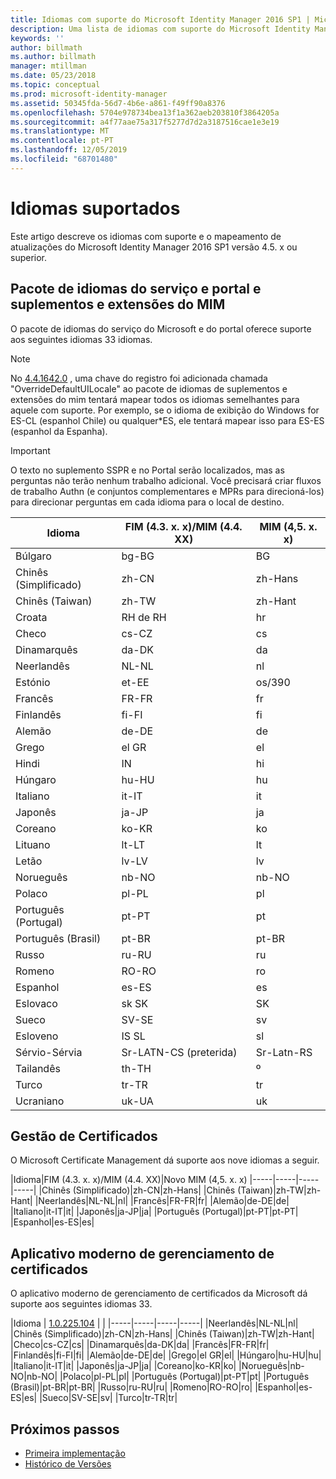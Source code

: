 ```yaml
---
title: Idiomas com suporte do Microsoft Identity Manager 2016 SP1 | Microsoft Docs
description: Uma lista de idiomas com suporte do Microsoft Identity Manager 2016 SP1.
keywords: ''
author: billmath
ms.author: billmath
manager: mtillman
ms.date: 05/23/2018
ms.topic: conceptual
ms.prod: microsoft-identity-manager
ms.assetid: 50345fda-56d7-4b6e-a861-f49ff90a8376
ms.openlocfilehash: 5704e978734bea13f1a362aeb203810f3864205a
ms.sourcegitcommit: a4f77aae75a317f5277d7d2a3187516cae1e3e19
ms.translationtype: MT
ms.contentlocale: pt-PT
ms.lasthandoff: 12/05/2019
ms.locfileid: "68701480"
---
```

# <a name="supported-languages"></a>Idiomas suportados

Este artigo descreve os idiomas com suporte e o mapeamento de atualizações do Microsoft Identity Manager 2016 SP1 versão 4.5. x ou superior.

## <a name="mim-service-and-portal-and-add-ins-and-extensions-language-pack"></a>Pacote de idiomas do serviço e portal e suplementos e extensões do MIM 

O pacote de idiomas do serviço do Microsoft e do portal oferece suporte aos seguintes idiomas 33 idiomas.  

> [!NOTE]
> No [4.4.1642.0](https://support.microsoft.com/en-us/help/4021562/hotfix-rollup-package-build-4-4-1642-0-is-available-for-microsoft) , uma chave do registro foi adicionada chamada "OverrideDefaultUILocale" ao pacote de idiomas de suplementos e extensões do mim tentará mapear todos os idiomas semelhantes para aquele com suporte. Por exemplo, se o idioma de exibição do Windows for ES-CL (espanhol Chile) ou qualquer\*ES, ele tentará mapear isso para ES-ES (espanhol da Espanha).

> [!IMPORTANT]
> O texto no suplemento SSPR e no Portal serão localizados, mas as perguntas não terão nenhum trabalho adicional. Você precisará criar fluxos de trabalho Authn (e conjuntos complementares e MPRs para direcioná-los) para direcionar perguntas em cada idioma para o local de destino.

|       Idioma        | FIM (4.3. x. x)/MIM (4.4. XX) | MIM (4,5. x. x) |
|-----------------------|--------------------------|--------------|
|       Búlgaro       |          bg-BG           |      BG      |
| Chinês (Simplificado)  |          zh-CN           |   zh-Hans    |
|   Chinês (Taiwan)    |          zh-TW           |   zh-Hant    |
|       Croata        |          RH de RH           |      hr      |
|         Checo         |          cs-CZ           |      cs      |
|        Dinamarquês         |          da-DK           |      da      |
|         Neerlandês         |          NL-NL           |      nl      |
|       Estónio        |          et-EE           |      os/390      |
|        Francês         |          FR-FR           |      fr      |
|        Finlandês        |          fi-FI           |      fi      |
|        Alemão         |          de-DE           |      de      |
|         Grego         |          el GR           |      el      |
|         Hindi         |          IN           |      hi      |
|       Húngaro       |          hu-HU           |      hu      |
|        Italiano        |          it-IT           |      it      |
|       Japonês        |          ja-JP           |      ja      |
|        Coreano         |          ko-KR           |      ko      |
|      Lituano       |          lt-LT           |      lt      |
|        Letão        |          lv-LV           |      lv      |
|       Norueguês       |          nb-NO           |    nb-NO     |
|        Polaco         |          pl-PL           |      pl      |
| Português (Portugal) |          pt-PT           |      pt      |
|  Português (Brasil)  |          pt-BR           |    pt-BR     |
|        Russo        |          ru-RU           |      ru      |
|       Romeno        |          RO-RO           |      ro      |
|        Espanhol        |          es-ES           |      es      |
|        Eslovaco         |          sk SK           |      SK      |
|        Sueco        |          SV-SE           |      sv      |
|       Esloveno       |          IS SL           |      sl      |
|   Sérvio-Sérvia    |  Sr-LATN-CS (preterida)  |  Sr-Latn-RS  |
|         Tailandês          |          th-TH           |      º      |
|        Turco        |          tr-TR           |      tr      |
|       Ucraniano       |          uk-UA           |      uk      |

## <a name="certificate-management"></a>Gestão de Certificados 
O Microsoft Certificate Management dá suporte aos nove idiomas a seguir. 

|Idioma|FIM (4.3. x. x)/MIM (4.4. XX)|Novo MIM (4,5. x. x)
|-----|-----|-----|-----|
|Chinês (Simplificado)|zh-CN|zh-Hans|
|Chinês (Taiwan)|zh-TW|zh-Hant|
|Neerlandês|NL-NL|nl|
|Francês|FR-FR|fr|
|Alemão|de-DE|de|
|Italiano|it-IT|it|
|Japonês|ja-JP|ja|
|Português (Portugal)|pt-PT|pt-PT|
|Espanhol|es-ES|es|

## <a name="certificate-management-modern-application"></a>Aplicativo moderno de gerenciamento de certificados  
O aplicativo moderno de gerenciamento de certificados da Microsoft dá suporte aos seguintes idiomas 33. 

|Idioma | [1.0.225.104](https://www.microsoft.com/en-us/download/details.aspx?id=54954) | |
|-----|-----|-----|-----|
|Neerlandês|NL-NL|nl|
|Chinês (Simplificado)|zh-CN|zh-Hans|
|Chinês (Taiwan)|zh-TW|zh-Hant|
|Checo|cs-CZ|cs|
|Dinamarquês|da-DK|da|
|Francês|FR-FR|fr|
|Finlandês|fi-FI|fi|
|Alemão|de-DE|de|
|Grego|el GR|el|
|Húngaro|hu-HU|hu|
|Italiano|it-IT|it|
|Japonês|ja-JP|ja|
|Coreano|ko-KR|ko|
|Norueguês|nb-NO|nb-NO|
|Polaco|pl-PL|pl|
|Português (Portugal)|pt-PT|pt|
|Português (Brasil)|pt-BR|pt-BR|
|Russo|ru-RU|ru|
|Romeno|RO-RO|ro|
|Espanhol|es-ES|es|
|Sueco|SV-SE|sv|
|Turco|tr-TR|tr|

## <a name="next-steps"></a>Próximos passos

- [Primeira implementação](microsoft-identity-manager-deploy.md)
- [Histórico de Versões](reference/version-history.md)
